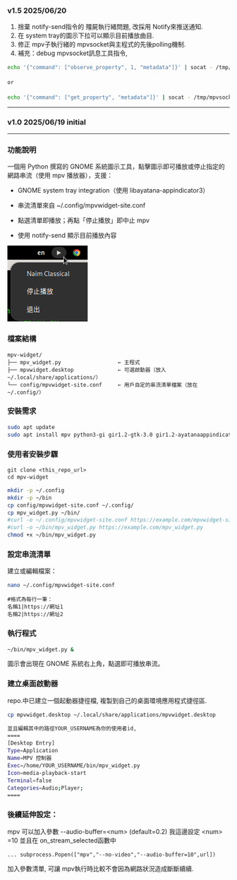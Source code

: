 ### v1.5 2025/06/20 
1. 捨棄 notify-send指令的 殭屍執行緒問題, 改採用 Notify來推送通知.
2. 在 system tray的圖示下拉可以顯示目前播放曲目.
3. 修正 mpv子執行緒的 mpvsocket與主程式的先後polling機制. 
4. 補充：debug mpvsocket訊息工具指令, 
```bash
echo '{"command": ["observe_property", 1, "metadata"]}' | socat - /tmp/mpvsocket

or

echo '{"command": ["get_property", "metadata"]}' | socat - /tmp/mpvsocket

```
---
### v1.0 2025/06/19 initial

---
### 功能說明
一個用 Python 撰寫的 GNOME 系統圖示工具，點擊圖示即可播放或停止指定的網路串流（使用 mpv 播放器），支援：
* GNOME system tray integration（使用 libayatana-appindicator3）

* 串流清單來自 ~/.config/mpvwidget-site.conf

* 點選清單即播放；再點「停止播放」即中止 mpv

* 使用 notify-send 顯示目前播放內容

![screenshot](image/screenshot.png)


### 檔案結構
```
mpv-widget/
├── mpv_widget.py                  ← 主程式
├── mpvwidget.desktop              ← 可選啟動器（放入 ~/.local/share/applications/）
└── config/mpvwidget-site.conf     ← 用戶自定的串流清單檔案（放在 ~/.config/）
```

### 安裝需求
```bash
sudo apt update
sudo apt install mpv python3-gi gir1.2-gtk-3.0 gir1.2-ayatanaappindicator3-0.1 libnotify-bin
```

### 使用者安裝步驟
```
git clone <this_repo_url>
cd mpv-widget
```

```bash
mkdir -p ~/.config
mkdir -p ~/bin
cp config/mpvwidget-site.conf ~/.config/
cp mpv_widget.py ~/bin/
#curl -o ~/.config/mpvwidget-site.conf https://example.com/mpvwidget-site.conf  # 或自己建立
#curl -o ~/bin/mpv_widget.py https://example.com/mpv_widget.py
chmod +x ~/bin/mpv_widget.py
```
### 設定串流清單
建立或編輯檔案：
```bash
nano ~/.config/mpvwidget-site.conf
```
```
#格式為每行一筆：
名稱1|https://網址1
名稱2|https://網址2
```

### 執行程式
```bash
~/bin/mpv_widget.py &
```
圖示會出現在 GNOME 系統右上角，點選即可播放串流。

### 建立桌面啟動器
repo.中已建立一個起動器捷徑檔, 複製到自己的桌面環境應用程式捷徑區.
```bash
cp mpvwidget.desktop ~/.local/share/applications/mpvwidget.desktop
```
```bash
並且編輯其中的路徑YOUR_USERNAME為你的使用者id,
====
[Desktop Entry]
Type=Application
Name=MPV 控制器
Exec=/home/YOUR_USERNAME/bin/mpv_widget.py
Icon=media-playback-start
Terminal=false
Categories=Audio;Player;
====
```

### 後續延伸設定：
mpv 可以加入參數 --audio-buffer=\<num\> (default=0.2) 
我這邊設定 \<num\> =10
並且在 on_stream_selected函數中
```
... subprocess.Popen(["mpv","--no-video","--audio-buffer=10",url])
```
加入參數清單, 可讓 mpv執行時比較不會因為網路狀況造成斷斷續續.

